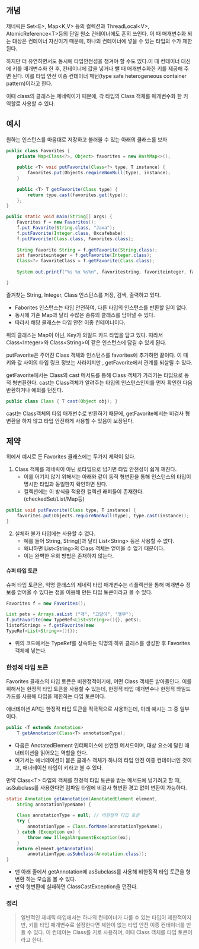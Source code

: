 ## 개념

제네릭은 Set\<E>, Map<K,V> 등의 컬렉션과 ThreadLocal\<V>, AtomicReference\<T>등의 단일 원소 컨테이너에도 흔히 쓰인다. 이 때 매개변수화 되는 대상은 컨테이너 자신이기 때문에, 하나의 컨테이너에 넣을 수 있는 타입의 수가 제한된다.

하지만 더 유연하면서도 동시에 타입안전성을 챙겨야 할 수도 있다.이 때 컨테이너 대신에 키를 매개변수화 한 후, 컨테이너에 값을 넣거나 뺄 때 매개변수화한 키를 제공해 주면 된다. 이를 타입 안전 이종 컨테이너 패턴(type safe heterogeneous container pattern)이라고 한다.

이때 class의 클래스는 제네릭이기 때문에, 각 타입의 Class 객체를 매개변수화 한 키 역할로 사용할 수 있다.

## 예시

원하는 인스턴스를 마음대로 저장하고 불러올 수 있는 아래의 클래스를 보자

```java
public class Favorites {
	private Map<Class<?>, Object> favorites = new HashMap<>();
	
	public <T> void putFavorite(Class<?> type, T instance) {
		favorites.put(Objects.requireNonNull(type), instance);
	}
	
	public <T> T getFavorite(Class type) {
		return type.cast(favorites.get(type));
	};
}

public static void main(String[] args) {
	Favorites f = new Favorites();
	f.put Favorite(String.class, "Java");
	f.putFavorite(Integer.class, Oxcafebabe);
	f.putFavorite(Class.class, Favorites.class);
	
	String favorite String = f.getFavorite(String.class);
	int favoriteinteger = f.getFavorite(Integer.class);
	Class<?> favoriteClass = f.getFavorite(Class.class);
	
	System.out.printf("%s %x %s%n", favoritestring, favoriteinteger, favoriteClass.getName());

}

```
즐겨찾는 String, Integer, Class 인스턴스를 저장, 검색, 출력하고 있다.
- Faborites 인스턴스는 타입 안전하여, 다른 타입의 인스턴스를 반환할 일이 없다.
- 동시에 기존 Map과 달리 수많은 종류의 클래스를 담아낼 수 있다.
- 따라서 해당 클래스는 타입 안전 이종 컨테이너이다.

위의 클래스는 Map이 아닌, Key가 와일드 카드 타입을 담고 있다. 따라서 Class\<Integer>와 Class\<String>이 같은 인스턴스에 담길 수 있게 된다.

putFavorite은 주어진 Class 객체와 인스턴스를 favorites에 추가하면 끝이다. 이 때 키와 값 사이의 타입 링크 정보는 사라지지만 , getFavorite에서 관계를 되살릴 수 있다.

getFavorite에서는 Class의 cast 메서드를 통해 Class 객체가 가리키는 타입으로 동적 형변환한다. cast는 Class객체가 알려주는 타입의 인스턴스인지를 먼저 확인한 다음 반환하거나 예외를 던진다.

```java
public class Class { T cast(Object obj); }
```

cast는 Class객체의 타입 매개변수로 반환하기 때문에, getFavorite에서는 비검사 형변환을 하지 않고 타입 안전하게 사용할 수 있음이 보장된다.

## 제약

위에서 예시로 든 Favorites 클래스에는 두가지 제약이 있다.

1. Class 객체를 제네릭이 아닌 로타입으로 넘기면 타입 안전성이 쉽게 깨진다.
	- 이를 어기지 않기 위해서는 아래와 같이 동적 형변환을 통해 인스턴스의 타입이 명시한 타입과 동일한지 확인하면 된다.
	- 컬렉션에는 이 방식을 적용한 컬렉션 래퍼들이 존재한다.(checkedSet/List/Map등)
```java
public void putFavorite(Class type, T instance) {
	favorites.put(Objects.requireNonNull(type), type.cast(instance));
}
```

2. 실체화 불가 타입에는 사용할 수 없다.
	- 예를 들어 String, String\[]과 달리 List\<String> 등은 사용할 수 없다.
	- 왜냐하면 List\<String>의 Class 객체는 얻어올 수 없기 때문이다.
	- 이는 완벽한 우회 방법은 존재하지 않는다.

#### 슈퍼 타입 토큰

슈퍼 타입 토큰은, 익명 클래스의 제네릭 타입 매개변수는 리플렉션을 통해 매개변수 정보를 얻어올 수 있다는 점을 이용해 만든 타입 토큰이라고 볼 수 있다.
```java
Favorites f = new Favorites();

List pets = Arrays.asList ("개", "고양이", "앵무");
f.putFavorite(new TypeRef<List<String>>(){}, pets);
listofStrings = f.getFavorite(new
TypeRef<List<String>>(){});
```
- 위의 코드에서는 TypeRef를 상속하는 익명의 하위 클래스를 생성한 후 Favorites 객체에 넣는다.



### 한정적 타입 토큰

Favorites 클래스의 타입 토큰은 비한정적이기에, 어떤 Class 객체든 받아들인다. 이를 위해서는 한정적 타입 토큰을 사용할 수 있는데, 한정적 타입 매개변수나 한정적 와일드카드를 사용해 타입을 제한하는 타입 토큰이다.

애너테이션 API는 한정적 타입 토큰을 적극적으로 사용하는데, 아래 예시는 그 중 일부이다.

```java
public <T extends Annotation>
	T getAnnotation(Class<T> annotationType);
```
- 다음은 AnotatedElement 인터페이스에 선언된 메서드이며, 대상 요소에 달린 애너테이션을 읽어오는 역할을 한다.
- 여기서는 애너테이션이 붙은 클래스 객체가 하나의 타입 안전 이종 컨테이너인 것이고, 애너테이션 타입이 키라고 볼 수 있다.


만약 Class\<T> 타입의 객체를 한정적 타입 토큰을 받는 메서드에 넘기려고 할 때, asSubclass를 사용한다면 컴파일 타임에 비검사 형변환 경고 없이 변환이 가능하다.
```java
static Annotation getAnnotation(AnnotatedElement element,
	String annotationTypeName) { 
	
	Class annotationType = null; // 비한정적 타입 토큰
	try {
		annotationType = Class.forName(annotationTypeName);
	} catch (Exception ex) { 
		throw new IllegalArgumentException(ex);
	}
	return element.getAnnotation(
		annotationType.asSubclass(Annotation.class));
}
```
- 맨 아래 줄에서 getAnnotation에 asSubclass를 사용해 비한정적 타입 토큰을 형변환 하는 모습을 볼 수 있다.
- 만약 형변환에 실패하면 ClassCastException을 던진다.

### 정리

> 일반적인 제네릭 타입에서는 하나의 컨테이너가 다룰 수 있는 타입이 제한적이지만, 키를 타입 매개변수로 설정한다면 제한이 없는 타입 안전 이종 컨테이너를 만들 수 있다. 이 컨테이는 Class를 키로 사용하며, 이때 Class 객체를 타입 토큰이라고 한다.